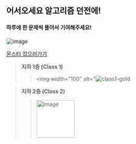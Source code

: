 
## 어서오세요 알고리즘 던전에!

#### 하루에 한 문제씩 풀어서 기여해주세요!

![image](https://user-images.githubusercontent.com/67668805/148708478-590e69a2-8822-41c7-ad55-8cdf742d2f3c.png)



[몬스터 잡으러가기](https://solved.ac/class)  

> **지하 1층 (Class 1)**
> > <img width="100" alt="![class1-gold](https://user-images.githubusercontent.com/67668805/147516382-02972d2b-24ea-400d-b8d3-b2219661f4a0.png)

> **지하 2층 (Class 2)**
> > <img width="100" alt="image" src="https://user-images.githubusercontent.com/67668805/147516594-ca9461c3-2616-45a9-8374-23e29973995b.png">
